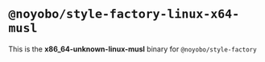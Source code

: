 # `@noyobo/style-factory-linux-x64-musl`

This is the **x86_64-unknown-linux-musl** binary for `@noyobo/style-factory`
